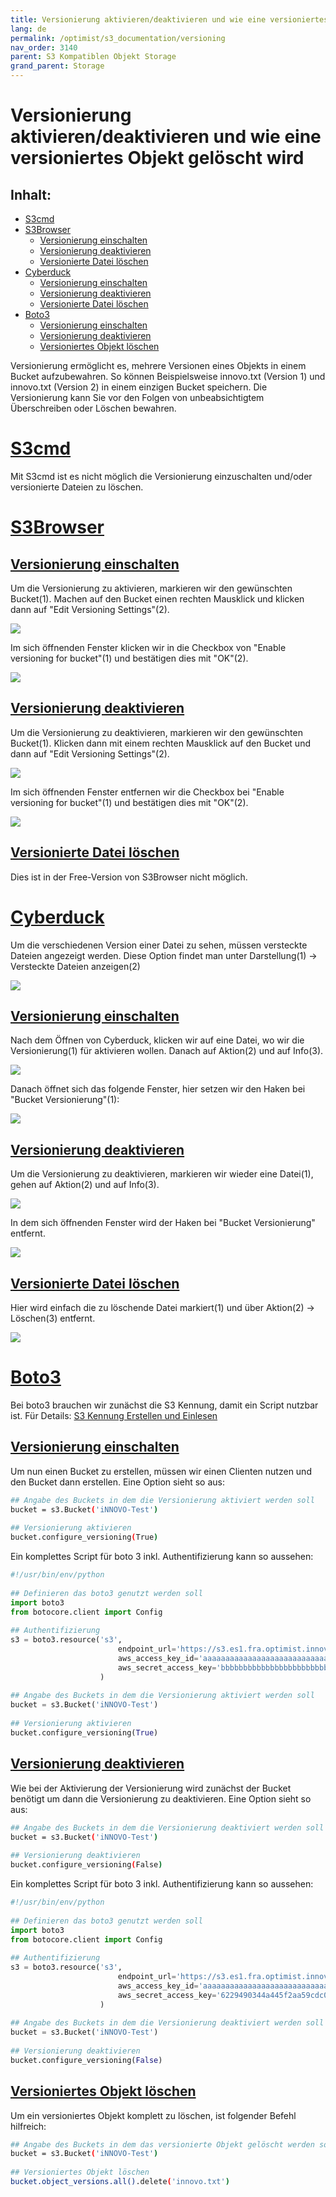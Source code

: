 ```yaml
---
title: Versionierung aktivieren/deaktivieren und wie eine versioniertes Objekt gelöscht wird
lang: de
permalink: /optimist/s3_documentation/versioning
nav_order: 3140
parent: S3 Kompatiblen Objekt Storage
grand_parent: Storage
---
```


Versionierung aktivieren/deaktivieren und wie eine versioniertes Objekt gelöscht wird
=================================================

Inhalt:
---------
- [S3cmd](#s3cmd)
- [S3Browser](#s3browser)
	- [Versionierung einschalten](#versionierungdeaktivierens3browser)
	- [Versionierung deaktivieren](#versionierungdeaktivierenS3browser)
	- [Versionierte Datei löschen](#versioniertedateilöschenS3browser)
- [Cyberduck](#cyberduck)
	- [Versionierung einschalten](#versionierungeinschaltencyberduck)
	- [Versionierung deaktivieren](#versionierungdeaktivierencyberduck)
	- [Versionierte Datei löschen](#versioniertedateilöschencyberduck)
- [Boto3](#boto3)
	- [Versionierung einschalten](#versionierungeinschaltenboto3)
	- [Versionierung deaktivieren](#versionierungdeaktivierenboto3)
	- [Versioniertes Objekt löschen](#versioniertedateilöschenboto3)

Versionierung ermöglicht es, mehrere Versionen eines Objekts in einem Bucket aufzubewahren.
So können Beispielsweise innovo.txt (Version 1) und innovo.txt (Version 2) in einem einzigen Bucket speichern.
Die Versionierung kann Sie vor den Folgen von unbeabsichtigtem Überschreiben oder Löschen bewahren.

[S3cmd](#s3cmd)
=============
Mit S3cmd ist es nicht möglich die Versionierung einzuschalten und/oder versionierte Dateien zu löschen.

[S3Browser](#s3browser)
=============

[Versionierung einschalten](#versionierungdeaktivierens3browser)
-----------------------

Um die Versionierung zu aktivieren, markieren wir den gewünschten Bucket(1).
Machen auf den Bucket einen rechten Mausklick und klicken dann auf "Edit Versioning Settings"(2).

![](attachments/Versioning1.png)

Im sich öffnenden Fenster klicken wir in die Checkbox von "Enable versioning for bucket"(1) und bestätigen dies mit "OK"(2).

![](attachments/Versioning2.png)

[Versionierung deaktivieren](#versionierungdeaktivierens3browser)
-----------------------

Um die Versionierung zu deaktivieren, markieren wir den gewünschten Bucket(1).
Klicken dann mit einem rechten Mausklick auf den Bucket und dann auf "Edit Versioning Settings"(2).

![](attachments/Versioning3.png)

Im sich öffnenden Fenster entfernen wir die Checkbox bei "Enable versioning for bucket"(1) und bestätigen dies mit "OK"(2).

![](attachments/Versioning4.png)

[Versionierte Datei löschen](#versioniertedateilöschens3browser)
-----------------------

Dies ist in der Free-Version von S3Browser nicht möglich.

[Cyberduck](#cyberduck)
=============

Um die verschiedenen Version einer Datei zu sehen, müssen versteckte Dateien angezeigt werden.
Diese Option findet man unter Darstellung(1) → Versteckte Dateien anzeigen(2)

![](attachments/Versioning5.png)

[Versionierung einschalten](#versionierungeinschaltencyberduck)
-----------------------

Nach dem Öffnen von Cyberduck, klicken wir auf eine Datei, wo wir die Versionierung(1) für aktivieren wollen.
Danach auf Aktion(2) und auf Info(3).

![](attachments/Versioning6.png)

Danach öffnet sich das folgende Fenster, hier setzen wir den Haken bei "Bucket Versionierung"(1):

![](attachments/Versioning7.png)

[Versionierung deaktivieren](#versionierungdeaktivierencyberduck)
-----------------------

Um die Versionierung zu deaktivieren, markieren wir wieder eine Datei(1), gehen auf Aktion(2) und auf Info(3).

![](attachments/Versioning8.png)

In dem sich öffnenden Fenster wird der Haken bei "Bucket Versionierung" entfernt.

![](attachments/Versioning9.png)

[Versionierte Datei löschen](#versioniertedateilöschencyberduck)
-----------------------

Hier wird einfach die zu löschende Datei markiert(1) und über Aktion(2) → Löschen(3) entfernt.

![](attachments/Versioning10.png)

[Boto3](#Boto3)
=============

Bei boto3 brauchen wir zunächst die S3 Kennung, damit ein Script nutzbar ist. Für Details: [S3 Kennung Erstellen und Einlesen](CreateAndUseS3CredentialsDE.md)

[Versionierung einschalten](#versionierungeinschaltenboto3)
-----------------------

Um nun einen Bucket zu erstellen, müssen wir einen Clienten nutzen und den Bucket dann erstellen. 
Eine Option sieht so aus:

```bash
## Angabe des Buckets in dem die Versionierung aktiviert werden soll
bucket = s3.Bucket('iNNOVO-Test')
 
## Versionierung aktivieren
bucket.configure_versioning(True)
```

Ein komplettes Script für boto 3 inkl. Authentifizierung kann so aussehen:

```python
#!/usr/bin/env/python
 
## Definieren das boto3 genutzt werden soll
import boto3
from botocore.client import Config
 
## Authentifizierung
s3 = boto3.resource('s3',
                        endpoint_url='https://s3.es1.fra.optimist.innovo.cloud',
                        aws_access_key_id='aaaaaaaaaaaaaaaaaaaaaaaaaaaaaaa',
                        aws_secret_access_key='bbbbbbbbbbbbbbbbbbbbbbbbbbbbbbbb',
                    )
 
## Angabe des Buckets in dem die Versionierung aktiviert werden soll
bucket = s3.Bucket('iNNOVO-Test')
 
## Versionierung aktivieren
bucket.configure_versioning(True)
```

[Versionierung deaktivieren](#versionierungdeaktivierenboto3)
-----------------------

Wie bei der Aktivierung der Versionierung wird zunächst der Bucket benötigt um dann die Versionierung zu deaktivieren. 
Eine Option sieht so aus:

```bash
## Angabe des Buckets in dem die Versionierung deaktiviert werden soll
bucket = s3.Bucket('iNNOVO-Test')
 
## Versionierung deaktivieren
bucket.configure_versioning(False)
``` 
Ein komplettes Script für boto 3 inkl. Authentifizierung kann so aussehen:

```python
#!/usr/bin/env/python
 
## Definieren das boto3 genutzt werden soll
import boto3
from botocore.client import Config
 
## Authentifizierung
s3 = boto3.resource('s3',
                        endpoint_url='https://s3.es1.fra.optimist.innovo.cloud',
                        aws_access_key_id='aaaaaaaaaaaaaaaaaaaaaaaaaaaaaaa',
                        aws_secret_access_key='6229490344a445f2aa59cdc0e53add88',
                    )
 
## Angabe des Buckets in dem die Versionierung deaktiviert werden soll
bucket = s3.Bucket('iNNOVO-Test')
 
## Versionierung deaktivieren
bucket.configure_versioning(False)
```

[Versioniertes Objekt löschen](#versioniertedateilöschenboto3)
-----------------------
Um ein versioniertes Objekt komplett zu löschen, ist folgender Befehl hilfreich:

```bash
## Angabe des Buckets in dem das versionierte Objekt gelöscht werden soll
bucket = s3.Bucket('iNNOVO-Test')
 
## Versioniertes Objekt löschen
bucket.object_versions.all().delete('innovo.txt')
```
